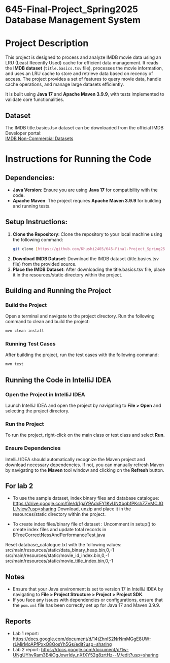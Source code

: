 # 645-Final-Project_Spring2025 Database Management System

# Project Description

This project is designed to process and analyze IMDB movie data using an LRU (Least Recently Used) cache for efficient data management. It reads the **IMDB dataset** (`title.basics.tsv` file), processes the movie information, and uses an LRU cache to store and retrieve data based on recency of access. The project provides a set of features to query movie data, handle cache operations, and manage large datasets efficiently.

It is built using **Java 17** and **Apache Maven 3.9.9**, with tests implemented to validate core functionalities.

## Dataset

The IMDB title.basics.tsv dataset can be downloaded from the official IMDB Developer portal:  
[IMDB Non-Commercial Datasets](https://developer.imdb.com/non-commercial-datasets/)

# Instructions for Running the Code

## Dependencies:
- **Java Version**: Ensure you are using **Java 17** for compatibility with the code.
- **Apache Maven**: The project requires **Apache Maven 3.9.9** for building and running tests.

## Setup Instructions:
1. **Clone the Repository**:
   Clone the repository to your local machine using the following command:
   ```bash
   git clone [https://github.com/Khushi2405/645-Final-Project_Spring25.git]
   ```
2. **Download IMDB Dataset**:
   Download the IMDB dataset (title.basics.tsv file) from the provided source.
3. **Place the IMDB Dataset**:
   After downloading the title.basics.tsv file, place it in the resources/static directory within the project.

## Building and Running the Project

### Build the Project
Open a terminal and navigate to the project directory. Run the following command to clean and build the project:

```bash
mvn clean install
```

### Running Test Cases
After building the project, run the test cases with the following command:

```bash
mvn test
```

## Running the Code in IntelliJ IDEA

### Open the Project in IntelliJ IDEA
Launch IntelliJ IDEA and open the project by navigating to **File > Open** and selecting the project directory.

### Run the Project
To run the project, right-click on the main class or test class and select **Run**.

### Ensure Dependencies
IntelliJ IDEA should automatically recognize the Maven project and download necessary dependencies. If not, you can manually refresh Maven by navigating to the **Maven** tool window and clicking on the **Refresh** button.

## For lab 2
- To use the sample dataset, index binary files and database catalogue: 
https://drive.google.com/file/d/1gaY9AdxEY1KvUNXbqbfPKshZZvMCJGLi/view?usp=sharing
Download, unzip and place it in the resources/static directory within the project.

- To create index files/binary file of dataset :
Uncomment in setup() to create index files and update total records in BTreeCorrectNessAndPerformanceTest.java

Reset database_catalogue.txt with the following values:
src/main/resources/static/data_binary_heap.bin,0,-1
src/main/resources/static/movie_id_index.bin,0,-1
src/main/resources/static/movie_title_index.bin,0,-1
 

## Notes

- Ensure that your Java environment is set to version 17 in IntelliJ IDEA by navigating to **File > Project Structure > Project > Project SDK**.
- If you face any issues with dependencies or configurations, ensure that the `pom.xml` file has been correctly set up for Java 17 and Maven 3.9.9.

## Reports
- Lab 1 report: https://docs.google.com/document/d/14tZhnIS2NrNmMGgE8UW-rLMirMoAPfPxxQ8QosYh5Gs/edit?usp=sharing
- Lab 2 report: https://docs.google.com/document/d/1w-UNgUYhvRam3E4iOgJxwrIdy_nXfXY52g8zrtHz--M/edit?usp=sharing
